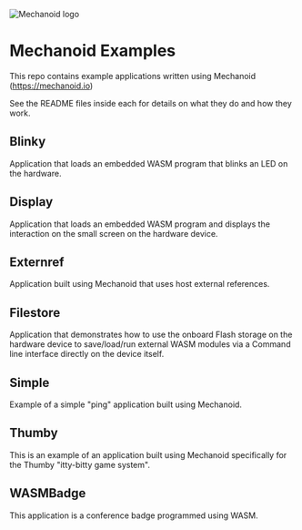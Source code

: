 ![Mechanoid logo](https://mechanoid.io/images/logo-blue.png)

# Mechanoid Examples

This repo contains example applications written using Mechanoid (https://mechanoid.io)

See the README files inside each for details on what they do and how they work.

## Blinky

Application that loads an embedded WASM program that blinks an LED on the hardware.

## Display

Application that loads an embedded WASM program and displays the interaction on the small screen on the hardware device.

## Externref

Application built using Mechanoid that uses host external references.

## Filestore

Application that demonstrates how to use the onboard Flash storage on the hardware device to save/load/run external WASM modules via a Command line interface directly on the device itself.

## Simple

Example of a simple "ping" application built using Mechanoid.

## Thumby

This is an example of an application built using Mechanoid specifically for the Thumby "itty-bitty game system". 

## WASMBadge

This application is a conference badge programmed using WASM.
